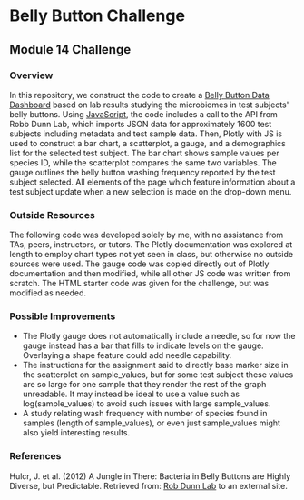 # Belly Button Challenge
## Module 14 Challenge

### Overview
In this repository, we construct the code to create a [Belly Button Data Dashboard](https://laxleary.github.io/belly-button-challenge/) based on lab results studying the microbiomes in test subjects' belly buttons. Using [JavaScript](static/js/app.js), the code includes a call to the API from Robb Dunn Lab, which imports JSON data for approximately 1600 test subjects including metadata and test sample data. Then, Plotly with JS is used to construct a bar chart, a scatterplot, a gauge, and a demographics list for the selected test subject. The bar chart shows sample values per species ID, while the scatterplot compares the same two variables. The gauge outlines the belly button washing frequency reported by the test subject selected. All elements of the page which feature information about a test subject update when a new selection is made on the drop-down menu. 

### Outside Resources
The following code was developed solely by me, with no assistance from TAs, peers, instructors, or tutors. The Plotly documentation was explored at length to employ chart types not yet seen in class, but otherwise no outside sources were used. The gauge code was copied directly out of Plotly documentation and then modified, while all other JS code was written from scratch. The HTML starter code was given for the challenge, but was modified as needed. 

### Possible Improvements
- The Plotly gauge does not automatically include a needle, so for now the gauge instead has a bar that fills to indicate levels on the gauge. Overlaying a shape feature could add needle capability.
- The instructions for the assignment said to directly base marker size in the scatterplot on sample_values, but for some test subject these values are so large for one sample that they render the rest of the graph unreadable. It may instead be ideal to use a value such as log(sample_values) to avoid such issues with large sample_values.
- A study relating wash frequency with number of species found in samples (length of sample_values), or even just sample_values might also yield interesting results. 

### References
Hulcr, J. et al. (2012) A Jungle in There: Bacteria in Belly Buttons are Highly Diverse, but Predictable. Retrieved from: [Rob Dunn Lab](http://robdunnlab.com/projects/belly-button-biodiversity/results-and-data/Links) to an external site.
